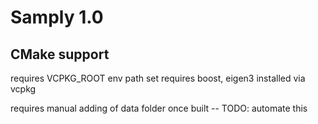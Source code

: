 # Samply 1.0

## CMake support
requires VCPKG_ROOT env path set
requires boost, eigen3 installed via vcpkg

requires manual adding of data folder once built -- TODO: automate this